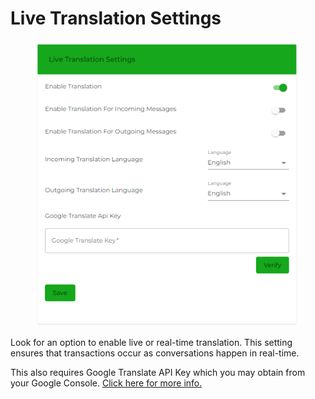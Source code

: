 # Live Translation Settings

<figure><img src=".gitbook/assets/livetranslation.PNG" alt=""><figcaption></figcaption></figure>

Look for an option to enable live or real-time translation. This setting ensures that transactions occur as conversations happen in real-time.



This also requires Google Translate API Key which you may obtain from your Google Console. [Click here for more info.](https://cloud.google.com/translate?utm\_source=google\&utm\_medium=cpc\&utm\_campaign=na-CA-all-en-dr-bkws-all-all-trial-e-dr-1707554\&utm\_content=text-ad-none-any-DEV\_c-CRE\_665641361994-ADGP\_Hybrid+%7C+BKWS+-+MIX+%7C+Txt-AI+and+Machine+Learning-Translation-KWID\_43700077212831098-kwd-14329410560\&utm\_term=KW\_google%20translate%20api-ST\_google+translate+api\&gad\_source=1\&gclid=CjwKCAjwqMO0BhA8EiwAFTLgIPsSZTgRYVOKTQZD\_NLSXkZjmL8FbJgIHmKFy5AJcHcYgeecfY7xPhoCCtUQAvD\_BwE\&gclsrc=aw.ds)
